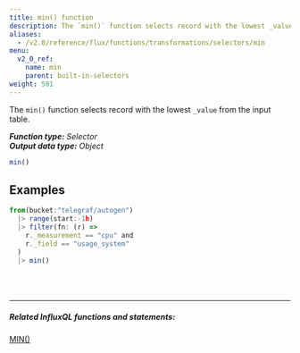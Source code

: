```yaml
---
title: min() function
description: The `min()` function selects record with the lowest _value from the input table.
aliases:
  - /v2.0/reference/flux/functions/transformations/selectors/min
menu:
  v2_0_ref:
    name: min
    parent: built-in-selectors
weight: 501
---
```


The `min()` function selects record with the lowest `_value` from the input table.

_**Function type:** Selector_  
_**Output data type:** Object_

```js
min()
```

## Examples
```js
from(bucket:"telegraf/autogen")
  |> range(start:-1h)
  |> filter(fn: (r) =>
    r._measurement == "cpu" and
    r._field == "usage_system"
  )
  |> min()
```

<hr style="margin-top:4rem"/>

##### Related InfluxQL functions and statements:
[MIN()](https://docs.influxdata.com/influxdb/latest/query_language/functions/#min)  
